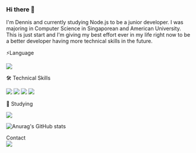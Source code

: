 ### Hi there 👋  
I'm Dennis and currently studying Node.js to be a junior developer. I was majoring in Computer Science in Singaporean and American University. This is just start and I'm giving my best effort ever in my life right now to be a better developer having more technical skills in the future.  
  
⚡Language  
<p align ="left">
<img src="https://img.shields.io/badge/JavaScript-F7DF1E?style=flat-square&logo=javaScript&logoColor=black"/>  
  
🛠 Technical Skills  
<p align ="left">
<img src="https://img.shields.io/badge/Node.js-339933?style=flat-square&logo=node.js&logoColor=white"/>
<img src="https://img.shields.io/badge/MongoDB-47A248?style=flat-square&logo=mongodb&logoColor=white"/>
<img src="https://img.shields.io/badge/AWS-232F3E?style=flat-square&logo=amazon AWS&logoColor=white"/>
<img src="https://img.shields.io/badge/Travis CI-3EAAAF?style=flat-square&logo=travis CI&logoColor=black"/>

📘 Studying  
<p align ="left">
<img src="https://img.shields.io/badge/Docker-2496ED?style=flat-square&logo=docker&logoColor=white"/>

![Anurag's GitHub stats](https://github-readme-stats.vercel.app/api?username=dennis9352&show_icons=true&theme=radical)

Contact  
<img src="https://img.shields.io/badge/dennis9352@gmail.com-EA4335?style=flat-square&logo=gmail&logoColor=white"/>
<!--
**dennis9352/dennis9352** is a ✨ _special_ ✨ repository because its `README.md` (this file) appears on your GitHub profile.

Here are some ideas to get you started:

- 🔭 I’m currently working on ...
- 🌱 I’m currently learning ...
- 👯 I’m looking to collaborate on ...
- 🤔 I’m looking for help with ...
- 💬 Ask me about ...
- 📫 How to reach me: ...
- 😄 Pronouns: ...
- ⚡ Fun fact: ...
-->
